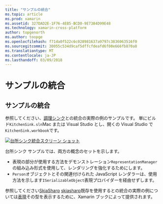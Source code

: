 ```yaml
---
title: "サンプルの統合"
ms.topic: article
ms.prod: xamarin
ms.assetid: 327DAD2E-1F76-4EB5-BCD0-9E7384D99E48
ms.technology: xamarin-cross-platform
author: topgenorth
ms.author: toopge
ms.openlocfilehash: f71da0f522c6c028981637a9797c3836063516f0
ms.sourcegitcommit: 30055c534d9caf5dffcfdeafd6f08e666fb870a8
ms.translationtype: MT
ms.contentlocale: ja-JP
ms.lasthandoff: 03/09/2018
---
```

# <a name="sample-integrations"></a>サンプルの統合

## <a name="sample-integrations"></a>サンプルの統合

参照してください、[調理シンク][ KitchenSink]との統合の実際の例のサンプルです。 単にビルド`KitchenSink.sln`Mac または Visual Studio とし、開くの Visual Studio で`KitchenSink.workbook`です。

[![台所シンク統合スクリーン ショット](samples-images/kitchensinkintegrationscreenshot.png)](samples-images/kitchensinkintegrationscreenshot.png#lightbox)

台所シンク サンプルでは、両方の概念のセットを示します。

* 表現の部分が使用する方法をデモンストレーション`RepresentationManager`の組み込み形式を使用して、レンダリングを強化するためにします。
* `Person`オブジェクトとその関連付けられた JavaScript レンダラーは、使用方法を示します`ISerializableObject`表現プロバイダーを経由せずします。

参照してください[SkiaSharp] [ skiasharp]既存を使用するとの統合の実際の例については[表現](~/tools/workbooks/sdk/representations.md)その型を表示するために、Xamarin ブックによって提供されます。

[KitchenSink]: https://github.com/xamarin/Workbooks/tree/master/SDK/Samples/KitchenSink
[skiasharp]: https://github.com/mono/SkiaSharp/tree/master/source/SkiaSharp.Workbooks